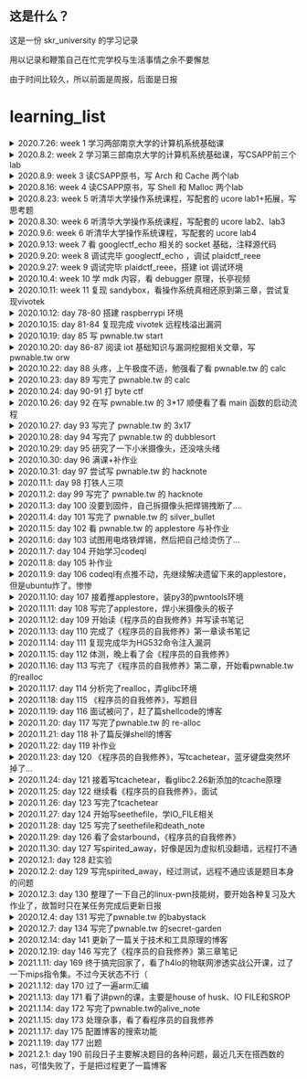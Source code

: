 ## 这是什么？

这是一份 skr_university 的学习记录

用以记录和鞭策自己在忙完学校与生活事情之余不要懈怠

由于时间比较久，所以前面是周报，后面是日报

# learning_list

<details>
<summary>2020.7.26: week 1 学习两部南京大学的计算机系统基础课</summary>

- [x] [南京大学计算机系统基础MOOC（一）](https://www.bilibili.com/video/BV1kE411X7S5) ：操作系统概述、运算与基础
- [x] [南京大学计算系系统基础MOOC（二）](https://www.bilibili.com/video/BV1rE41127Re) ：CPU基础知识
  </details>

<details>
<summary>2020.8.2: week 2 学习第三部南京大学的计算机系统基础课，写CSAPP前三个lab</summary>

- [x] [南京大学计算机系统基础MOOC（三）](https://www.bilibili.com/video/BV1jE411874k) ：进程、中断与其他

- [x] [CSAPP第三版全lab](http://csapp.cs.cmu.edu/3e/labs.html) ：与深入理解计算机系统相配套的实验
  - [data_lab](https://github.com/0bs3rver/learning-with-sakura/tree/master/kernel/csapp_lab/data_lab) 主要是位运算的奇技淫巧
  - [bomb_lab](https://github.com/0bs3rver/learning-with-sakura/tree/master/kernel/csapp_lab/bomb_lab) 简单的逆向题
  - [attack_lab](https://github.com/0bs3rver/learning-with-sakura/tree/master/kernel/csapp_lab/attack_lab) 简单的pwn题
    </details>

<details>
<summary>2020.8.9: week 3 读CSAPP原书，写 Arch 和 Cache 两个lab</summary>

- [x] [CSAPP第三版全lab](http://csapp.cs.cmu.edu/3e/labs.html) ：与深入理解计算机系统相配套的实验
  - [arch_lab](https://github.com/0bs3rver/learning-with-sakura/tree/master/kernel/csapp_lab/arch_lab) 学习流水线Y86-64处理器的设计和实现，同时对处理器和基准测试程序进行优化
  - [cache_lab](https://github.com/0bs3rver/learning-with-sakura/tree/master/kernel/csapp_lab/cache_lab) 实现 cache，编写代码进行矩阵转置，尽可能的减少cache的miss次数
    </details>

<details>
<summary>2020.8.16: week 4 读CSAPP原书，写 Shell 和 Malloc 两个lab</summary>

- [x] [CSAPP第三版全lab](http://csapp.cs.cmu.edu/3e/labs.html) ：与深入理解计算机系统相配套的实验
  - [shell_lab](https://github.com/0bs3rver/learning-with-sakura/tree/master/kernel/csapp_lab/shell_lab) 做一个完整的 shell 的功能
  - [malloc_lab](https://github.com/0bs3rver/learning-with-sakura/tree/master/kernel/csapp_lab/malloc_lab) 实现动态内存申请器
    </details>

<details>
<summary>2020.8.23: week 5 听清华大学操作系统课程，写配套的 ucore lab1+拓展，写思考题</summary>

- [x] [ucore_OS](https://chyyuu.gitbooks.io/ucore_os_docs/content/) ：清华大学操作系统课程配套实验
  - [ucore_lab1](https://github.com/0bs3rver/learning-with-sakura/tree/master/kernel/thu_ucore/lab1) 分析和实现bootloader

- [x] [思考题](https://github.com/0bs3rver/learning-with-sakura/tree/master/kernel/%E6%80%9D%E8%80%83%E9%A2%98-10%E7%A7%8D%E6%95%B4%E6%95%B0%E6%BA%A2%E5%87%BA%E5%92%8C%E6%B5%AE%E7%82%B9%E7%B2%BE%E5%BA%A6%E5%AF%BC%E8%87%B4%E7%9A%84%E6%BC%8F%E6%B4%9E) ：十种整数溢出和浮点精度导致的漏洞
  </details>

<details>
<summary>2020.8.30: week 6 听清华大学操作系统课程，写配套的 ucore lab2、lab3</summary>

- [x] [ucore_OS](https://chyyuu.gitbooks.io/ucore_os_docs/content/) ：清华大学操作系统课程配套实验
  - [ucore_lab2](https://github.com/0bs3rver/learning-with-sakura/tree/master/kernel/thu_ucore/lab2) 实现内存分配与页表相关
  - [ucore_lab3](https://github.com/0bs3rver/learning-with-sakura/tree/master/kernel/thu_ucore/lab3) 地址映射与页面替换算法
    </details>

<details>
<summary>2020.9.6: week 6 听清华大学操作系统课程，写配套的 ucore lab4</summary>

- [x] [ucore_OS](https://chyyuu.gitbooks.io/ucore_os_docs/content/) ：清华大学操作系统课程配套实验
  - [ucore_lab4](https://github.com/0bs3rver/learning-with-sakura/tree/master/kernel/thu_ucore/lab4) 进程、线程与切换
    </details>

<details>
<summary>2020.9.13: week 7 看 googlectf_echo 相关的 socket 基础，注释源代码 </summary>

- [x] [googlectf2020_echo](https://github.com/0bs3rver/learning-with-sakura/tree/master/ctf/googlectf_echo) ：uaf 堆题漏洞
  </details>

<details>
<summary>2020.9.20: week 8 调试完毕 googlectf_echo ，调试 plaidctf_reee </summary>

- [x] [plaidctf2020_reee](https://github.com/0bs3rver/learning-with-sakura/tree/master/ctf/plaidctf2020_reee) ：自解密，花指令，gdb调试记得带参数
  </details>

<details>
<summary>2020.9.27: week 9 调试完毕 plaidctf_reee，搭建 iot 调试环境 </summary>

- [x] [iot调试环境笔记](https://github.com/0bs3rver/learning-with-sakura/tree/master/IOT)
- [x] [CTF特训营_stm32](https://github.com/0bs3rver/learning-with-sakura/tree/master/IOT/challenge/CTF%E7%89%B9%E8%AE%AD%E8%90%A5_stm32)
  </details>

<details>
<summary>2020.10.4: week 10 学 mdk 内容，看 debugger 原理，长亭视频 </summary>

- [x] [iot调试环境笔记](https://github.com/0bs3rver/learning-with-sakura/tree/master/IOT)
- [x] [debugger](https://github.com/0bs3rver/learning-with-sakura/tree/master/debugger)
- [x] [长亭hitcon演讲](https://www.bilibili.com/video/BV1gf4y1D7L2?t=19) 如何从0开始攻破 iot 设备
  </details>

<details>
<summary>2020.10.11: week 11 复现 sandybox，看操作系统真相还原到第三章，尝试复现vivotek </summary>

- [x] [plaidctf2020_sandybox](https://github.com/0bs3rver/learning-with-sakura/tree/master/ctf/plaidctf2020_sandybox) ：沙箱逃逸
  </details>

<details>
<summary>2020.10.12: day 78-80 搭建 raspberrypi 环境 </summary>

- [x] [raspberry启动](https://github.com/0bs3rver/learning-with-sakura/tree/master/IOT/raspberrypi) ：无显示器与键盘启动树莓派
  </details>

<details>
<summary>2020.10.15: day 81-84 复现完成 vivotek 远程栈溢出漏洞 </summary>

- [x] [vivotek摄像头漏洞](https://github.com/0bs3rver/learning-with-sakura/tree/master/IOT/challenge/vivotek%E8%BF%9C%E7%A8%8B%E6%A0%88%E6%BA%A2%E5%87%BA%E6%BC%8F%E6%B4%9E) ：远程 httpd 服务栈溢出
  </details>

<details>
<summary>2020.10.19: day 85 写 pwnable.tw start </summary>

- [x] [pwnable.tw_start](https://github.com/0bs3rver/pwnable.tw/tree/main/start-%E6%A0%88%E6%BA%A2%E5%87%BA%E6%89%A7%E8%A1%8Cshellcode) ：栈溢出执行shellcode
  </details>

<details>
<summary>2020.10.20: day 86-87 阅读 iot 基础知识与漏洞挖掘相关文章，写 pwnable.tw orw </summary>
  
- [x] [IOT安全实战资料收集整合](https://zybuluo.com/H4l0/note/1524758)
  - [iot入门知识与工具使用-持续更新版](https://github.com/0bs3rver/learning-with-sakura/blob/master/IOT/iot%E5%85%A5%E9%97%A8%E7%9F%A5%E8%AF%86%E5%8F%8A%E5%B7%A5%E5%85%B7%E4%BD%BF%E7%94%A8-%E6%8C%81%E7%BB%AD%E6%9B%B4%E6%96%B0%E7%89%88.md)
- [x] [pwnable.tw orw](https://github.com/0bs3rver/pwnable.tw/tree/main/orw-shellcode%E7%94%A8%E4%B8%AD%E6%96%AD%E8%AF%BB%E5%8F%96flag) ：shellcode 用中断读取 flag
</details>

<details>
<summary>2020.10.22: day 88 头疼，上午极度不适，勉强看了看 pwnable.tw 的 calc </summary>
</details>

<details>
<summary>2020.10.23: day 89 写完了 pwnable.tw 的 calc </summary>
  
- [x] [pwnable.tw_calc](https://github.com/0bs3rver/pwnable.tw/tree/main/calc-%E9%80%BB%E8%BE%91%E6%BC%8F%E6%B4%9E%E5%AE%9E%E7%8E%B0%E4%BB%BB%E6%84%8F%E5%9C%B0%E5%9D%80%E8%AF%BB%E5%86%99) ：逻辑漏洞实现任意地址读写
</details>

<details>
<summary>2020.10.24: day 90-91 打 byte ctf </summary>
</details>

<details>
<summary>2020.10.26: day 92 在写 pwnable.tw 的 3*17 顺便看了看 main 函数的启动流程 </summary>
  
- [x] [linux编程之 main 函数启动过程](https://blog.csdn.net/gary_ygl/article/details/8506007) 
</details>

<details>
<summary>2020.10.27: day 93 写完了 pwnable.tw 的 3x17 </summary>
  
- [x] [pwnable.tw_3x17](https://github.com/0bs3rver/pwnable.tw/tree/main/3x17-%E4%BB%BB%E6%84%8F%E5%9C%B0%E5%9D%80%E5%86%99%E6%9E%84%E9%80%A0ROP) ：任意地址写构造ROP
</details>

<details>
<summary>2020.10.28: day 94 写完了 pwnable.tw 的 dubblesort </summary>
  
- [x] [pwnable.tw_dubblesort](https://github.com/0bs3rver/pwnable.tw/tree/main/dubblesort-%E4%BF%9D%E6%8A%A4%E5%85%A8%E5%BC%80%E6%A0%88%E6%BA%A2%E5%87%BA) ：保护全开的栈溢出
</details>

<details>
<summary>2020.10.29: day 95 研究了一下小米摄像头，还没啥头绪 </summary>
</details>


<details>
<summary>2020.10.30: day 96 满课+补作业 </summary>
</details>

<details>
<summary>2020.10.31: day 97 尝试写 pwnable.tw 的 hacknote </summary>
  
- [ ] pwnable.tw_hacknote
</details>

<details>
<summary>2020.11.1: day 98 打铁人三项 </summary>
</details>

<details>
<summary>2020.11.2: day 99 写完了 pwnable.tw 的 hacknote </summary>

- [x] [pwnable.tw_hacknote](https://github.com/0bs3rver/pwnable.tw/tree/main/hacknote-%E7%94%A8main_arena%E6%B3%84%E6%BC%8Flibc) ：用main_arena泄漏libc
</details>

<details>
<summary>2020.11.3: day 100 没要到固件，自己拆摄像头把焊锡拽断了.... </summary>
</details>

<details>
<summary>2020.11.4: day 101 写完了 pwnable.tw 的 silver_bullet </summary>
  
- [x] [pwnable.tw_bullet-strncat](https://github.com/0bs3rver/pwnable.tw/tree/main/silver_bullet-strncat%E5%AE%9E%E7%8E%B0%E6%A0%88%E6%BA%A2%E5%87%BA) ：strncat实现栈溢出
</details>

<details>
<summary>2020.11.5: day 102 看 pwnable.tw 的 applestore 与补作业 </summary>
  
- [ ] pwnable.tw_applestore 弄懂利用思路
</details>

<details>
<summary>2020.11.6: day 103 试图用电烙铁焊锡，然后把自己给烫伤了... </summary>
</details>

<details>
<summary>2020.11.7: day 104 开始学习codeql </summary>
  
- [ ] CodeQL
</details>
 
<details>
<summary>2020.11.8: day 105 补作业 </summary>
</details>

<details>
<summary>2020.11.9: day 106 codeql有点推不动，先继续解决遗留下来的applestore，但是ubuntu炸了。惨惨 </summary>
  
- [ ] pwnable.tw_applestore 写到泄漏libc与heap基址
</details>


<details>
<summary>2020.11.10: day 107 接着推applestore，装py3的pwntools环境 </summary>
  
- [ ] pwnable.tw_applestore 写到如何利用delete的地址写
</details>

<details>
<summary>2020.11.11: day 108 写完了applestore，焊小米摄像头的板子 </summary>
  
- [x] [pwnable.tw_applestore](https://github.com/0bs3rver/pwnable.tw/tree/main/applestore-%E5%88%A9%E7%94%A8%E6%A0%88%E5%B9%B3%E8%A1%A1%E6%8E%A7%E5%88%B6%E5%86%85%E5%AD%98) ：利用栈平衡控制内存
- [ ] 焊板子大失败，决定用砂纸磨磨然后换个思路弄
</details>

<details>
<summary>2020.11.12: day 109 开始读《程序员的自我修养》并写读书笔记 </summary>
  
- [ ] 《程序员的自我修养》1.1 从Hello World开始
</details>

<details>
<summary>2020.11.13: day 110 完成了《程序员的自我修养》第一章读书笔记 </summary>
  
- [x] [《程序员的自我修养》第一章 温故而知新](https://github.com/0bs3rver/reading-notes/blob/main/%E7%A8%8B%E5%BA%8F%E5%91%98%E7%9A%84%E8%87%AA%E6%88%91%E4%BF%AE%E5%85%BB/%E7%AC%AC%E4%B8%80%E7%AB%A0%20%E6%B8%A9%E6%95%85%E8%80%8C%E7%9F%A5%E6%96%B0.md) ：操作系统做什么、内存如何分配与线程基础
</details>

<details>
<summary>2020.11.14: day 111 复现完成华为HG532命令注入漏洞 </summary>
  
- [x] [CVE-2017-17215-华为HG632](https://github.com/0bs3rver/learning-with-sakura/tree/master/IOT/challenge/%E5%8D%8E%E4%B8%BAHG532%E5%91%BD%E4%BB%A4%E6%B3%A8%E5%85%A5%E6%BC%8F%E6%B4%9E) ：upnp服务中未对语句进行过滤就拼接用system执行，从而可以通过命令注入完成任意命令执行
</details>

<details>
<summary>2020.11.15: day 112 体测，晚上看了会《程序员的自我修养》 </summary>
  
- [ ] 《程序员的自我修养》笔记写到了2.1
</details>

<details>
<summary>2020.11.16: day 113 写完了《程序员的自我修养》第二章，开始看pwnable.tw的realloc </summary>
  
- [x] [《程序员的自我修养》第二章 编译和链接](https://github.com/0bs3rver/reading-notes/blob/main/%E7%A8%8B%E5%BA%8F%E5%91%98%E7%9A%84%E8%87%AA%E6%88%91%E4%BF%AE%E5%85%BB/%E7%AC%AC%E4%BA%8C%E7%AB%A0%20%E7%BC%96%E8%AF%91%E5%92%8C%E9%93%BE%E6%8E%A5.md) ：预编译、汇编、编译与链接
- [ ] pwnable.tw realloc
</details>

<details>
<summary>2020.11.17: day 114 分析完了realloc，弄glibc环境 </summary>
  
- [ ] pwnable.tw realloc
</details>

<details>
<summary>2020.11.18: day 115 《程序员的自我修养》，写题目 </summary>
  
- [ ] 《程序员的自我修养》笔记写到了3.2
- [ ] 写笔试题，自己好菜啊...
</details>

<details>
<summary>2020.11.19: day 116 面试被问了，赶了篇shellcode的博客 </summary>
  
- [x] [如何编写一个shellcode](http://0bs3rver.space/2020/11/19/%E5%A6%82%E4%BD%95%E7%BC%96%E5%86%99%E4%B8%80%E4%B8%AAshellcode/) ：32与64位的shellcode编写
</details>

<details>
<summary>2020.11.20: day 117 写完了pwnable.tw 的 re-alloc </summary>
  
- [x] [pwnable.tw re-alloc](https://github.com/0bs3rver/pwnable.tw/tree/main/re-alloc-%E5%88%A9%E7%94%A8realloc%E5%AE%9E%E7%8E%B0uaf%E6%9B%B4%E6%94%B9got%E8%A1%A8) ：利用realloc实现uaf更改got表
</details>

<details>
<summary>2020.11.21: day 118 补了篇反弹shell的博客 </summary>
  
- [x] [如何构建一个反弹shell](http://0bs3rver.space/2020/11/22/%E5%A6%82%E4%BD%95%E6%9E%84%E5%BB%BA%E4%B8%80%E4%B8%AA%E5%8F%8D%E5%BC%B9shell/) ：构建反弹shell
</details>

<details>
<summary>2020.11.22: day 119 补作业 </summary>

</details>

<details>
<summary>2020.11.23: day 120 《程序员的自我修养》，写tcachetear，蓝牙键盘突然坏掉了...</summary>
  
- [ ] 《程序员的自我修养》笔记写到了3.3
- [x] 搞定蓝牙键盘
- [ ] 写pwnable.tw Tcache Tear
</details>

<details>
<summary>2020.11.24: day 121 接着写tcachetear，看glibc2.26新添加的tcache原理 </summary>
  
- [ ] 写pwnable.tw Tcache Tear
</details>

<details>
<summary>2020.11.25: day 122 继续看《程序员的自我修养》，面试 </summary>
  
- [ ] 《程序员的自我修养》笔记写到了3.4
- [ ] 面试
</details>

<details>
<summary>2020.11.26: day 123 写完了tcachetear </summary>
  
- [x] [pwnable.tw Tcache Tear](https://github.com/0bs3rver/pwnable.tw/tree/main/TcacheTear-tcache-dup%26%26house-of-spirit%26%26__free_hook) ：tcache-dup完成任意地址任意写，house-of-spirit泄漏libc基址，改写__free_hook从而劫持控制流
</details>


<details>
<summary>2020.11.27: day 124 开始写seethefile，学IO_FILE相关 </summary>
  
- [ ] pwnable.tw seethefile
</details>

<details>
<summary>2020.11.28: day 125 写完了seethefile和death_note </summary>
  
- [x] [pwnable.tw seethefile](http://0bs3rver.space/2020/11/28/pwnable-tw-seethefile-%E6%A0%88%E6%BA%A2%E5%87%BA%E6%9E%84%E9%80%A0fake-FILE/) ：栈溢出构造fake-FILE
- [x] [pwnable.tw death_note](http://0bs3rver.space/2020/11/28/pwnable-tw-death-note-%E5%8F%AF%E8%A7%81%E5%AD%97%E7%AC%A6shellcode/) ：构造可见字符shellcode
</details>


<details>
<summary>2020.11.29: day 126 看了会starbound，《程序员的自我修养》 </summary>
  
- [ ] pwnable.tw starbound
- [ ] 《程序员的自我修养》笔记3.4写完
</details>


<details>
<summary>2020.11.30: day 127 写spirited_away，好像是因为虚拟机没翻墙，远程打不通 </summary>
  
- [ ] pwnable.tw spirited_away
</details>

<details>
<summary>2020.12.1: day 128 赶实验 </summary>
  
</details>


<details>
<summary>2020.12.2: day 129 写完spirited_away，经过测试，远程不通应该是题目本身的问题 </summary>
  
- [x] [pwnable.tw spirited_away](https://github.com/0bs3rver/pwnable.tw/tree/main/spirited_away-read%E4%B8%8Esprintf%E6%A0%88%E6%BA%A2%E5%87%BA)：spirited_away-read与sprintf栈溢出
</details>

<details>
<summary>2020.12.3: day 130 整理了一下自己的linux-pwn技能树，要开始各种复习及大作业了，故暂时只在某任务完成后更新日报 </summary>
  
- [x] [linux-pwn技能树](http://0bs3rver.space/2020/12/03/linux-pwn%E6%8A%80%E8%83%BD%E6%A0%91/)
</details>

<details>
<summary>2020.12.4: day 131 写完了pwnable.tw 的babystack </summary>
  
- [x] [pwnable.tw babystack](http://0bs3rver.space/2020/12/04/pwnable-tw-babystack-strcpy%E5%BD%A2%E6%88%90%E6%A0%88%E6%BA%A2%E5%87%BA/)：strcpy形成栈溢出
</details>


<details>
<summary>2020.12.7: day 134 写完了pwnable.tw 的secret-garden </summary>
  
- [x] [pwnable.tw secret-garden](http://0bs3rver.space/2020/12/07/pwnable-tw-secret-garden-fastbin%E4%BB%BB%E6%84%8F%E5%9C%B0%E5%9D%80%E5%88%86%E9%85%8D%E4%BF%AE%E6%94%B9hook/)：fastbin任意地址分配修改hook
</details>

<details>
<summary>2020.12.14: day 141 更新了一篇关于技术和工具原理的博客 </summary>
  
- [x] [二进制常用工具与技术的执行过程与原理](http://0bs3rver.space/2020/12/10/%E4%BA%8C%E8%BF%9B%E5%88%B6%E5%B8%B8%E7%94%A8%E5%B7%A5%E5%85%B7%E4%B8%8E%E6%8A%80%E6%9C%AF%E7%9A%84%E6%89%A7%E8%A1%8C%E8%BF%87%E7%A8%8B%E4%B8%8E%E5%8E%9F%E7%90%86/)
</details>

<details>
<summary>2020.12.19: day 146 写完了《程序员的自我修养》第三章笔记 </summary>
  
- [x] [《程序员的自我修养 第三章》](http://0bs3rver.space/2020/12/19/%E7%A8%8B%E5%BA%8F%E5%91%98%E7%9A%84%E8%87%AA%E6%88%91%E4%BF%AE%E5%85%BB%E8%AF%BB%E4%B9%A6%E7%AC%94%E8%AE%B0-%E7%AC%AC%E4%B8%89%E7%AB%A0-%E7%9B%AE%E6%A0%87%E6%96%87%E4%BB%B6%E9%87%8C%E6%9C%89%E4%BB%80%E4%B9%88/)：目标文件里有什么
</details>

<details>
<summary>2021.1.11: day 169 终于搞完回家了，看了h4lo的物联网渗透实战公开课，过了一下mips指令集。不过今天状态不行（ </summary>
  
- [x] [物联网渗透实战思路](https://study.163.com/course/courseLearn.htm?courseId=1211110811#/learn/live?lessonId=1282137050&courseId=1211110811)
- [x] [MIPS指令集与简要分析](https://www.jianshu.com/p/ac2c9e7b1d8f)
</details>


<details>
<summary>2021.1.12: day 170 过了一遍arm汇编 </summary>
  
- [x] [ARM 汇编指令集](https://blog.csdn.net/zqixiao_09/article/details/50726544)
</details>

<details>
<summary>2021.1.13: day 171 看了讲pwn的课，主要是house of husk、IO FILE和SROP </summary>
  
- [x] [Pwn题目中直呼精彩的利用手法](https://study.163.com/course/courseLearn.htm?courseId=1211110811#/learn/live?lessonId=1282126296&courseId=1211110811)
</details>

<details>
<summary>2021.1.14: day 172 写完了pwnable.tw的alive_note </summary>
  
- [x] [pwnable.tw alive_note](http://0bs3rver.space/2021/01/14/pwnable-tw-alive-note-%E6%9E%84%E9%80%A0%E5%88%86%E6%AE%B5shellcode/)
</details>


<details>
<summary>2021.1.15: day 173 处理杂事，看了看程序员的自我修养 </summary>
</details>


<details>
<summary>2021.1.17: day 175 配置博客的搜索功能 </summary>
</details>

<details>
<summary>2021.1.19: day 177 出题 </summary>
</details>

<details>
<summary>2021.2.1: day 190 前段日子主要解决题目的各种问题，最近几天在搭西数的nas，可惜失败了，于是把过程更了一篇博客 </summary>
  
- [x] [记一次失败的西数nas的qemu环境搭建](http://0bs3rver.space/2021/02/01/%E8%AE%B0%E4%B8%80%E6%AC%A1%E5%A4%B1%E8%B4%A5%E7%9A%84%E8%A5%BF%E6%95%B0nas%E7%9A%84qemu%E7%8E%AF%E5%A2%83%E6%90%AD%E5%BB%BA/)
</details>
